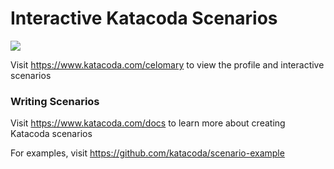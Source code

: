 # Interactive Katacoda Scenarios

[![](http://shields.katacoda.com/katacoda/celomary/count.svg)](https://www.katacoda.com/celomary "Get your profile on Katacoda.com")

Visit https://www.katacoda.com/celomary to view the profile and interactive scenarios

### Writing Scenarios
Visit https://www.katacoda.com/docs to learn more about creating Katacoda scenarios

For examples, visit https://github.com/katacoda/scenario-example
